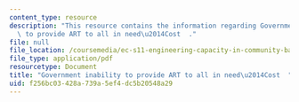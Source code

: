 ```yaml
---
content_type: resource
description: "This resource contains the information regarding Government inability\
  \ to provide ART to all in need\u2014Cost  ."
file: null
file_location: /coursemedia/ec-s11-engineering-capacity-in-community-based-healthcare-fall-2005/f256bc03428a739a5ef4dc5b20548a29_MITEC_S11F05_hw2_a.pdf
file_type: application/pdf
resourcetype: Document
title: "Government inability to provide ART to all in need\u2014Cost  "
uid: f256bc03-428a-739a-5ef4-dc5b20548a29
---
```

